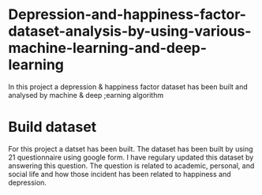 # Depression-and-happiness-factor-dataset-analysis-by-using-various-machine-learning-and-deep-learning
In this project a depression & happiness factor dataset has been built and analysed by machine & deep ;earning algorithm 
# Build dataset
For this project a datset has been built. The dataset has been built by using 21 questionnaire using google form. I have regulary updated this dataset by answering this question. The question is related to academic, personal, and social life and how those incident has been related to happiness and depression. 
